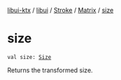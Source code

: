 [libui-ktx](../../../index.md) / [libui](../../index.md) / [Stroke](../index.md) / [Matrix](index.md) / [size](./size.md)

# size

`val size: `[`Size`](../-size/index.md)

Returns the transformed size.

